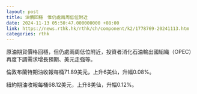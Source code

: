 ```yaml
---
layout: post
title: 油價回穩　惟仍處兩周低位附近
date: 2024-11-13 05:50:47.000000000 +08:00
link: https://news.rthk.hk/rthk/ch/component/k2/1778769-20241113.htm
categories: rthk
---
```


原油期貨價格回穩，但仍處兩周低位附近，投資者消化石油輸出國組織（OPEC）再度下調需求增長預期、美元走強等。

倫敦布蘭特期油收報每桶71.89美元，上升6美仙，升幅0.08%。

紐約期油收報每桶68.12美元，上升8美仙，升幅0.12%。

